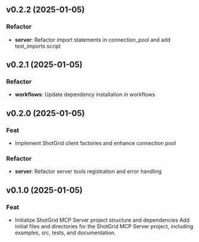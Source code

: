 ## v0.2.2 (2025-01-05)

### Refactor

- **server**: Refactor import statements in connection_pool and add test_imports script

## v0.2.1 (2025-01-05)

### Refactor

- **workflows**: Update dependency installation in workflows

## v0.2.0 (2025-01-05)

### Feat

- Implement ShotGrid client factories and enhance connection pool

### Refactor

- **server**: Refactor server tools registration and error handling

## v0.1.0 (2025-01-05)

### Feat

- Initialize ShotGrid MCP Server project structure and dependencies Add initial files and directories for the ShotGrid MCP Server project, including examples, src, tests, and documentation.
